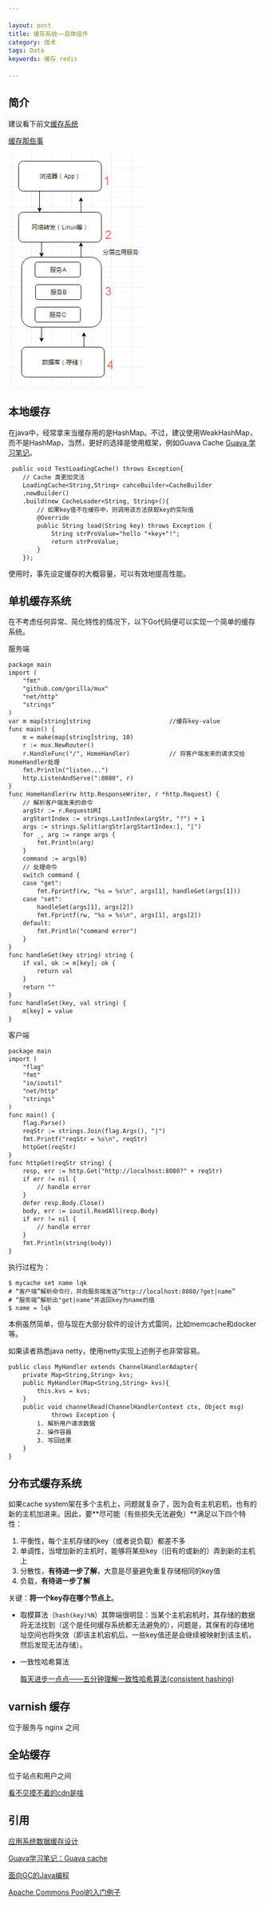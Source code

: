 ```yaml
---

layout: post
title: 缓存系统——具体组件
category: 技术
tags: Data
keywords: 缓存 redis

---
```


## 简介

建议看下前文[缓存系统](http://qiankunli.github.io/2015/06/26/cache_system.html)

[缓存那些事](https://tech.meituan.com/cache_about.html)

![](/public/upload/data/cache_location.png)

## 本地缓存

在java中，经常拿来当缓存用的是HashMap。不过，建议使用WeakHashMap，而不是HashMap，当然，更好的选择是使用框架，例如Guava Cache [Guava 学习笔记](https://legacy.gitbook.com/book/skyao/learning-guava/details)。

     public void TestLoadingCache() throws Exception{
        // Cache 类更加灵活
        LoadingCache<String,String> cahceBuilder=CacheBuilder
        .newBuilder()
        .build(new CacheLoader<String, String>(){
            // 如果key值不在缓存中，则调用该方法获取key的实际值
            @Override
            public String load(String key) throws Exception {        
                String strProValue="hello "+key+"!";                
                return strProValue;
            }
        });  
        

使用时，事先设定缓存的大概容量，可以有效地提高性能。      


## 单机缓存系统

在不考虑任何异常、简化特性的情况下，以下Go代码便可以实现一个简单的缓存系统。

服务端

    package main 
    import (
    	"fmt"
    	"github.com/gorilla/mux"
    	"net/http"
    	"strings"
    ) 
    var m map[string]string                      //缓存key-value
    func main() {
       	m = make(map[string]string, 10)
    	r := mux.NewRouter()
    	r.HandleFunc("/", HomeHandler)           // 将客户端发来的请求交给HomeHandler处理
    	fmt.Println("listen...")
    	http.ListenAndServe(":8080", r)
    }    
    func HomeHandler(rw http.ResponseWriter, r *http.Request) {  
        // 解析客户端发来的命令
    	argStr := r.RequestURI
    	argStartIndex := strings.LastIndex(argStr, "?") + 1
    	args := strings.Split(argStr[argStartIndex:], "|")
    	for _, arg := range args {
    		fmt.Println(arg)
    	}
    	command := args[0]
    	// 处理命令
    	switch command {
    	case "get":
    		fmt.Fprintf(rw, "%s = %s\n", args[1], handleGet(args[1]))
    	case "set":
    		handleSet(args[1], args[2])
    		fmt.Fprintf(rw, "%s = %s\n", args[1], args[2])
    	default:
    		fmt.Println("command error")
    	}
    }
    func handleGet(key string) string {
    	if val, ok := m[key]; ok {
    		return val
    	}
    	return ""
    }
    func handleSet(key, val string) {
    	m[key] = value
    }

客户端

    package main   
    import (
    	"flag"
    	"fmt"
    	"io/ioutil"
    	"net/http"
    	"strings"
    )
    func main() {
    	flag.Parse()
    	reqStr := strings.Join(flag.Args(), "|")    
    	fmt.Printf("reqStr = %s\n", reqStr)    
    	httpGet(reqStr)    
    }    
    func httpGet(reqStr string) {
    	resp, err := http.Get("http://localhost:8080?" + reqStr)
    	if err != nil {
    		// handle error
    	}  
    	defer resp.Body.Close()
    	body, err := ioutil.ReadAll(resp.Body)
    	if err != nil {
    		// handle error
    	}  
    	fmt.Println(string(body))
    }
    

执行过程为：

    $ mycache set name lqk
    # “客户端”解析命令行，并向服务端发送“http://localhost:8080/?get|name”
    # “服务端”解析出"get|name"并返回key为name的值
    $ name = lqk
    
本例虽然简单，但与现在大部分软件的设计方式雷同，比如memcache和docker等。

如果读者熟悉java netty，使用netty实现上述例子也非常容易。

    public class MyHandler extends ChannelHandlerAdapter{
        private Map<String,String> kvs;
        public MyHandler(Map<String,String> kvs){
            this.kvs = kvs;
        }
        public void channelRead(ChannelHandlerContext ctx, Object msg)
        		throws Exception {
        	1. 解析用户请求数据
        	2. 操作容器
        	3. 写回结果
        }
    }

## 分布式缓存系统

如果cache system架在多个主机上，问题就复杂了，因为会有主机宕机，也有的新的主机加进来。因此，要**尽可能（有些损失无法避免）**满足以下四个特性：

1. 平衡性，每个主机存储的key（或者说负载）都差不多
2. 单调性，当增加新的主机时，能够将某些key（旧有的或新的）弄到新的主机上
3. 分散性，**有待进一步了解**，大意是尽量避免重复存储相同的key值
4. 负载，**有待进一步了解**

关键：**将一个key存在哪个节点上**。

- 取模算法（`hash(key)%N`）其弊端很明显：当某个主机宕机时，其存储的数据将无法找到（这个是任何缓存系统都无法避免的），问题是，其保有的存储地址空间也将失效（即该主机宕机后，一些key值还是会继续被映射到该主机，然后发现无法存储）。
- 一致性哈希算法

    [每天进步一点点——五分钟理解一致性哈希算法(consistent hashing)][]
    
## varnish 缓存

位于服务与 nginx 之间
    
## 全站缓存

位于站点和用户之间

[看不见摸不着的cdn是啥](http://qiankunli.github.io/2018/03/29/cdn.html)

## 引用

[应用系统数据缓存设计][]

[Guava学习笔记：Guava cache][]

[面向GC的Java编程][]

[Apache Commons Pool的入门例子][]

[应用系统数据缓存设计]: http://www.tuicool.com/articles/nYvy2a
[Guava学习笔记：Guava cache]: http://www.cnblogs.com/peida/p/Guava_Cache.html
[面向GC的Java编程]: http://coolshell.cn/articles/11541.html
[Apache Commons Pool的入门例子]: http://blog.csdn.net/fwing/article/details/5525124
[每天进步一点点——五分钟理解一致性哈希算法(consistent hashing)]: http://blog.csdn.net/cywosp/article/details/23397179